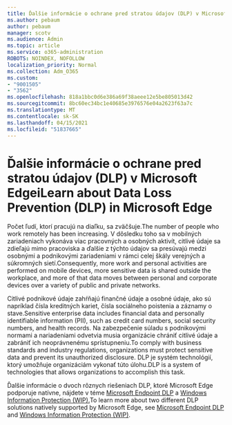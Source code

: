 ```yaml
---
title: Ďalšie informácie o ochrane pred stratou údajov (DLP) v Microsoft Edgei
ms.author: pebaum
author: pebaum
manager: scotv
ms.audience: Admin
ms.topic: article
ms.service: o365-administration
ROBOTS: NOINDEX, NOFOLLOW
localization_priority: Normal
ms.collection: Adm_O365
ms.custom:
- "9001505"
- "3562"
ms.openlocfilehash: 818a1bbc0d6e386a69f38aeee12e5be805013d42
ms.sourcegitcommit: 8bc60ec34bc1e40685e3976576e04a2623f63a7c
ms.translationtype: MT
ms.contentlocale: sk-SK
ms.lasthandoff: 04/15/2021
ms.locfileid: "51837665"
---
```

# <a name="learn-about-data-loss-prevention-dlp-in-microsoft-edge"></a><span data-ttu-id="59fb2-102">Ďalšie informácie o ochrane pred stratou údajov (DLP) v Microsoft Edgei</span><span class="sxs-lookup"><span data-stu-id="59fb2-102">Learn about Data Loss Prevention (DLP) in Microsoft Edge</span></span>

<span data-ttu-id="59fb2-103">Počet ľudí, ktorí pracujú na diaľku, sa zväčšuje.</span><span class="sxs-lookup"><span data-stu-id="59fb2-103">The number of people who work remotely has been increasing.</span></span> <span data-ttu-id="59fb2-104">V dôsledku toho sa v mobilných zariadeniach vykonáva viac pracovných a osobných aktivít, citlivé údaje sa zdieľajú mimo pracoviska a ďalšie z týchto údajov sa presúvajú medzi osobnými a podnikovými zariadeniami v rámci celej škály verejných a súkromných sietí.</span><span class="sxs-lookup"><span data-stu-id="59fb2-104">Consequently, more work and personal activities are performed on mobile devices, more sensitive data is shared outside the workplace, and more of that data moves between personal and corporate devices over a variety of public and private networks.</span></span>

<span data-ttu-id="59fb2-105">Citlivé podnikové údaje zahŕňajú finančné údaje a osobné údaje, ako sú napríklad čísla kreditných kariet, čísla sociálneho poistenia a záznamy o stave.</span><span class="sxs-lookup"><span data-stu-id="59fb2-105">Sensitive enterprise data includes financial data and personally identifiable information (PII), such as credit card numbers, social security numbers, and health records.</span></span> <span data-ttu-id="59fb2-106">Na zabezpečenie súladu s podnikovými normami a nariadeniami odvetvia musia organizácie chrániť citlivé údaje a zabrániť ich neoprávnenému sprístupneniu.</span><span class="sxs-lookup"><span data-stu-id="59fb2-106">To comply with business standards and industry regulations, organizations must protect sensitive data and prevent its unauthorized disclosure.</span></span> <span data-ttu-id="59fb2-107">DLP je systém technológií, ktorý umožňuje organizáciám vykonať túto úlohu.</span><span class="sxs-lookup"><span data-stu-id="59fb2-107">DLP is a system of technologies that allows organizations to accomplish this task.</span></span>

<span data-ttu-id="59fb2-108">Ďalšie informácie o dvoch rôznych riešeniach DLP, ktoré Microsoft Edge podporuje natívne, nájdete v téme [Microsoft Endpoint DLP](https://go.microsoft.com/fwlink/?linkid=2151765) a [Windows Information Protection (WIP).](https://go.microsoft.com/fwlink/?linkid=2151766)</span><span class="sxs-lookup"><span data-stu-id="59fb2-108">To learn more about two different DLP solutions natively supported by Microsoft Edge, see [Microsoft Endpoint DLP](https://go.microsoft.com/fwlink/?linkid=2151765) and [Windows Information Protection (WIP)](https://go.microsoft.com/fwlink/?linkid=2151766).</span></span>